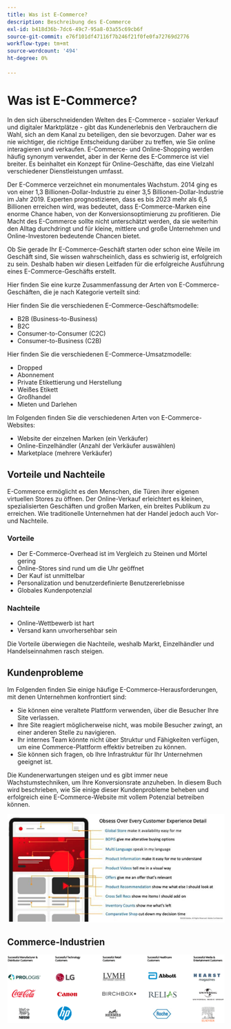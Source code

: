 ```yaml
---
title: Was ist E-Commerce?
description: Beschreibung des E-Commerce
exl-id: b418d36b-7dc6-49c7-95a8-03a55c69cb6f
source-git-commit: e76f101df47116f7b246f21f0fe0fa72769d2776
workflow-type: tm+mt
source-wordcount: '494'
ht-degree: 0%

---
```


# Was ist E-Commerce?

In den sich überschneidenden Welten des E-Commerce - sozialer Verkauf und digitaler Marktplätze - gibt das Kundenerlebnis den Verbrauchern die Wahl, sich an dem Kanal zu beteiligen, den sie bevorzugen. Daher war es nie wichtiger, die richtige Entscheidung darüber zu treffen, wie Sie online interagieren und verkaufen. E-Commerce- und Online-Shopping werden häufig synonym verwendet, aber in der Kerne des E-Commerce ist viel breiter. Es beinhaltet ein Konzept für Online-Geschäfte, das eine Vielzahl verschiedener Dienstleistungen umfasst.

Der E-Commerce verzeichnet ein monumentales Wachstum. 2014 ging es von einer 1,3 Billionen-Dollar-Industrie zu einer 3,5 Billionen-Dollar-Industrie im Jahr 2019. Experten prognostizieren, dass es bis 2023 mehr als 6,5 Billionen erreichen wird, was bedeutet, dass E-Commerce-Marken eine enorme Chance haben, von der Konversionsoptimierung zu profitieren. Die Macht des E-Commerce sollte nicht unterschätzt werden, da sie weiterhin den Alltag durchdringt und für kleine, mittlere und große Unternehmen und Online-Investoren bedeutende Chancen bietet.

Ob Sie gerade Ihr E-Commerce-Geschäft starten oder schon eine Weile im Geschäft sind, Sie wissen wahrscheinlich, dass es schwierig ist, erfolgreich zu sein. Deshalb haben wir diesen Leitfaden für die erfolgreiche Ausführung eines E-Commerce-Geschäfts erstellt.

Hier finden Sie eine kurze Zusammenfassung der Arten von E-Commerce-Geschäften, die je nach Kategorie verteilt sind:

Hier finden Sie die verschiedenen E-Commerce-Geschäftsmodelle:

- B2B (Business-to-Business)
- B2C
- Consumer-to-Consumer (C2C)
- Consumer-to-Business (C2B)

Hier finden Sie die verschiedenen E-Commerce-Umsatzmodelle:

- Dropped
- Abonnement
- Private Etikettierung und Herstellung
- Weißes Etikett
- Großhandel
- Mieten und Darlehen

Im Folgenden finden Sie die verschiedenen Arten von E-Commerce-Websites:

- Website der einzelnen Marken (ein Verkäufer)
- Online-Einzelhändler (Anzahl der Verkäufer auswählen)
- Marketplace (mehrere Verkäufer)

## Vorteile und Nachteile

E-Commerce ermöglicht es den Menschen, die Türen ihrer eigenen virtuellen Stores zu öffnen. Der Online-Verkauf erleichtert es kleinen, spezialisierten Geschäften und großen Marken, ein breites Publikum zu erreichen. Wie traditionelle Unternehmen hat der Handel jedoch auch Vor- und Nachteile.

### Vorteile

- Der E-Commerce-Overhead ist im Vergleich zu Steinen und Mörtel gering
- Online-Stores sind rund um die Uhr geöffnet
- Der Kauf ist unmittelbar
- Personalization und benutzerdefinierte Benutzererlebnisse
- Globales Kundenpotenzial

### Nachteile

- Online-Wettbewerb ist hart
- Versand kann unvorhersehbar sein

Die Vorteile überwiegen die Nachteile, weshalb Markt, Einzelhändler und Handelseinnahmen rasch steigen.

## Kundenprobleme

Im Folgenden finden Sie einige häufige E-Commerce-Herausforderungen, mit denen Unternehmen konfrontiert sind:

- Sie können eine veraltete Plattform verwenden, über die Besucher Ihre Site verlassen.
- Ihre Site reagiert möglicherweise nicht, was mobile Besucher zwingt, an einer anderen Stelle zu navigieren.
- Ihr internes Team könnte nicht über Struktur und Fähigkeiten verfügen, um eine Commerce-Plattform effektiv betreiben zu können.
- Sie können sich fragen, ob Ihre Infrastruktur für Ihr Unternehmen geeignet ist.

Die Kundenerwartungen steigen und es gibt immer neue Wachstumstechniken, um Ihre Konversionsrate anzuheben. In diesem Buch wird beschrieben, wie Sie einige dieser Kundenprobleme beheben und erfolgreich eine E-Commerce-Website mit vollem Potenzial betreiben können.

![Der Wert der Commerce-Technologie](../../assets/playbooks/commerce-tech.png)

## Commerce-Industrien

![Der Wert der Commerce-Technologie](../../assets/playbooks/commerce-industries.png)
